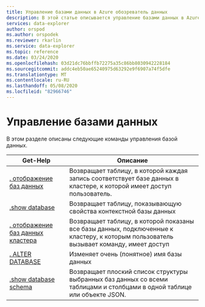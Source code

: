 ```yaml
---
title: Управление базами данных в Azure обозреватель данных
description: В этой статье описывается управление базами данных в Azure обозреватель данных.
services: data-explorer
author: orspod
ms.author: orspodek
ms.reviewer: rkarlin
ms.service: data-explorer
ms.topic: reference
ms.date: 03/24/2020
ms.openlocfilehash: 03d21dc76bbffb72275a35c86bb8030942228184
ms.sourcegitcommit: addc4eb50ae65240975d63292e9f6907a74f5dfe
ms.translationtype: MT
ms.contentlocale: ru-RU
ms.lasthandoff: 05/08/2020
ms.locfileid: "82966746"
---
```

# <a name="databases-management"></a>Управление базами данных

В этом разделе описаны следующие команды управления базой данных.

|Get-Help |Описание |
|--------|------------|
|[. отображение баз данных](show-databases.md) |Возвращает таблицу, в которой каждая запись соответствует базе данных в кластере, к которой имеет доступ пользователь.|
|[.show database](show-database.md) |Возвращает таблицу, показывающую свойства контекстной базы данных |
|[. отображение баз данных кластера](show-cluster-database.md) |Возвращает таблицу, в которой показаны все базы данных, подключенные к кластеру, к которым пользователь вызывает команду, имеет доступ |
|[. ALTER DATABASE](alter-database.md) |Изменяет очень (понятное) имя базы данных |
|[.show database schema](show-schema-database.md) |Возвращает плоский список структуры выбранных баз данных со всеми таблицами и столбцами в одной таблице или объекте JSON. |